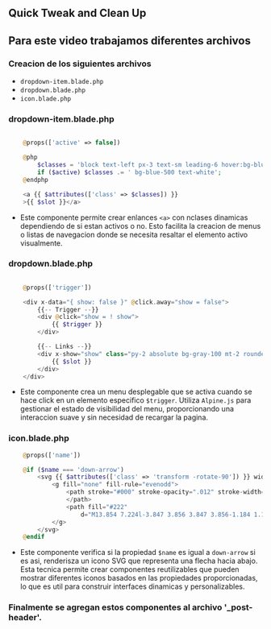 ## Quick Tweak and Clean Up 

## Para este video trabajamos diferentes archivos 

### Creacion de los siguientes archivos 

- `dropdown-item.blade.php`
- `dropdown.blade.php`
- `icon.blade.php`


### dropdown-item.blade.php


```php

    @props(['active' => false])

    @php
        $classes = 'block text-left px-3 text-sm leading-6 hover:bg-blue-500 focus:bg-blue-500 hover:text-white focus:text-white';
        if ($active) $classes .= ' bg-blue-500 text-white';
    @endphp

    <a {{ $attributes(['class' => $classes]) }}
    >{{ $slot }}</a>

```

- Este componente permite crear enlances `<a>` con nclases dinamicas dependiendo de si estan activos o no. Esto facilita la creacion de menus o listas de navegacion donde se necesita resaltar el elemento activo visualmente.

### dropdown.blade.php


```php

    @props(['trigger'])

    <div x-data="{ show: false }" @click.away="show = false">
        {{-- Trigger --}}
        <div @click="show = ! show">
            {{ $trigger }}
        </div>

        {{-- Links --}}
        <div x-show="show" class="py-2 absolute bg-gray-100 mt-2 rounded-xl w-full z-50" style="display: none">
            {{ $slot }}
        </div>
    </div>

```

- Este componente crea un menu desplegable que se activa cuando se hace click en un elemento especifico `$trigger`. Utiliza `Alpine.js` para gestionar el estado de visibilidad del menu, proporcionando una interaccion suave y sin necesidad de recargar la pagina.


### icon.blade.php


```php
    @props(['name'])

    @if ($name === 'down-arrow')
        <svg {{ $attributes(['class' => 'transform -rotate-90']) }} width="22" height="22" viewBox="0 0 22 22">
            <g fill="none" fill-rule="evenodd">
                <path stroke="#000" stroke-opacity=".012" stroke-width=".5" d="M21 1v20.16H.84V1z">
                </path>
                <path fill="#222"
                    d="M13.854 7.224l-3.847 3.856 3.847 3.856-1.184 1.184-5.04-5.04 5.04-5.04z"></path>
            </g>
        </svg>
    @endif

```

- Este componente verifica si la propiedad `$name` es igual a `down-arrow` si es asi, renderisza un icono SVG que representa una flecha hacia abajo. Esta tecnica permite crear componentes reutilizables que pueden mostrar diferentes iconos basados en las propiedades proporcionadas, lo que es util para construir interfaces dinamicas y personalizables.

### Finalmente se agregan estos componentes al archivo '_post-header'.